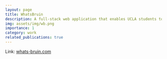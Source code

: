 ```yaml
---
layout: page
title: WhatsBruin
description: A full-stack web application that enables UCLA students to get the most out of their dining hall experience.
img: assets/img/wb.png
importance: 1
category: work
related_publications: true
---
```


Link: [whats-bruin.com](https://www.whats-bruin.com/)

